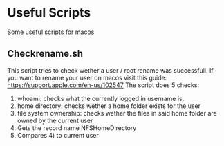# Useful Scripts
Some useful scripts for macos

## Checkrename.sh
This script tries to check wether a user / root rename was successfull. If you want to rename your user on macos visit this guide: https://support.apple.com/en-us/102547
The script does 5 checks:
1) whoami: checks what the currently logged in username is.
2) home directory: checks wether a home folder exists for the user
3) file system ownership: checks wether the files in said home folder are owned by the current user
4) Gets the record name NFSHomeDirectory
5) Compares 4) to current user

